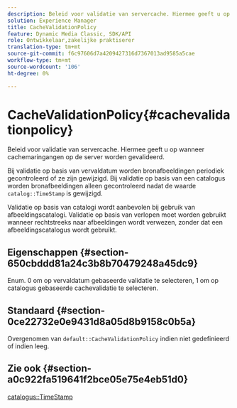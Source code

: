 ```yaml
---
description: Beleid voor validatie van servercache. Hiermee geeft u op wanneer cachemaringangen op de server worden gevalideerd.
solution: Experience Manager
title: CacheValidationPolicy
feature: Dynamic Media Classic, SDK/API
role: Ontwikkelaar,zakelijke praktiserer
translation-type: tm+mt
source-git-commit: f6c97606d7a4209427316d7367013ad9585a5cae
workflow-type: tm+mt
source-wordcount: '106'
ht-degree: 0%

---
```



# CacheValidationPolicy{#cachevalidationpolicy}

Beleid voor validatie van servercache. Hiermee geeft u op wanneer cachemaringangen op de server worden gevalideerd.

Bij validatie op basis van vervaldatum worden bronafbeeldingen periodiek gecontroleerd of ze zijn gewijzigd. Bij validatie op basis van een catalogus worden bronafbeeldingen alleen gecontroleerd nadat de waarde `catalog::TimeStamp` is gewijzigd.

Validatie op basis van catalogi wordt aanbevolen bij gebruik van afbeeldingscatalogi. Validatie op basis van verlopen moet worden gebruikt wanneer rechtstreeks naar afbeeldingen wordt verwezen, zonder dat een afbeeldingscatalogus wordt gebruikt.

## Eigenschappen {#section-650cbddd81a24c3b8b70479248a45dc9}

Enum. 0 om op vervaldatum gebaseerde validatie te selecteren, 1 om op catalogus gebaseerde cachevalidatie te selecteren.

## Standaard {#section-0ce22732e0e9431d8a05d8b9158c0b5a}

Overgenomen van `default::CacheValidationPolicy` indien niet gedefinieerd of indien leeg.

## Zie ook {#section-a0c922fa519641f2bce05e75e4eb51d0}

[catalogus::TimeStamp](../../../../../is-api/image-catalog/image-serving-api-ref/c-image-catalog-reference/c-image-svg-data-reference/c-svg-data-reference/r-timestamp-svg.md#reference-59a27b72f4cb4a53a3baba83214c4ded)
